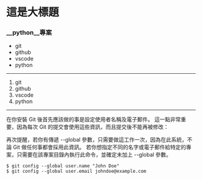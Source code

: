 # 這是大標題

### __python__專案

- git
- github
- vscode
- python

---

1. git
2. github
3. vscode
4. python

---

在你安裝 Git 後首先應該做的事是設定使用者名稱及電子郵件。 這一點非常重要，因為每次 Git 的提交會使用這些資訊，而且提交後不能再被修改：

再次提醒，若你有傳遞 --global 參數，只需要做這工作一次，因為在此系統，不論 Git 做任何事都會採用此資訊。 若你想指定不同的名字或電子郵件給特定的專案，只需要在該專案目錄內執行此命令，並確定未加上 --global 參數。


```git
$ git config --global user.name "John Doe"
$ git config --global user.email johndoe@example.com
```


